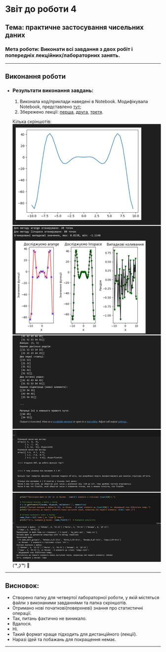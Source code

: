 # Звіт до роботи 4
## Тема: практичне застосування чисельних даних
### Мета роботи: Виконати всі завдання з двох робіт і попередніх лекційних/лабораторних занять.

---
## Виконання роботи
* ### Результати виконання завдань:
    1. Виконала код/приклади наведені в Notebook. Модифікувала Notebook, представлено [тут](./2.ipynb);
    1. Збережено лекції: [перша](./1_1.ipynb), [друга](./2_1.ipynb), [третя](./3_1.ipynb).
    

    Кілька скріншотів:
![Скріншот1](img1/image.png)
![Скріншот2](img1/image%20copy.png)
![Скріншот3](img1/image%20copy%204.png)
![Скріншот4](img1/image%20copy%203.png)
![Скріншот5](img1/image%20copy%202.png)
( ͡° ͜ʖ ͡°)  👻

---

## Висновок:

- Створено папку для четвертої лабораторної роботи, у якій містяться файли з виконаними завданнями та папка скріншотів. 
- Отримано нові початкові(поверхневі) знання про cтатистичні операції.
- Так, питань фактично не виникало. 
- Вдалося.
- Ні.
- Такий формат краще підходить для дистанційного (лекції).
- Наразі ідей та побажань для покращення немає.

---
